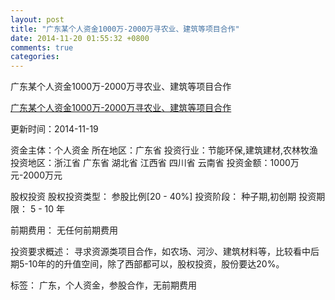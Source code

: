 ```yaml
---
layout: post
title: "广东某个人资金1000万-2000万寻农业、建筑等项目合作"
date: 2014-11-20 01:55:32 +0800
comments: true
categories: 
---
```

广东某个人资金1000万-2000万寻农业、建筑等项目合作

[广东某个人资金1000万-2000万寻农业、建筑等项目合作](http://zijin.trjcn.com/detail_228605.html)

更新时间：2014-11-19

资金主体：个人资金
所在地区：广东省
投资行业：节能环保,建筑建材,农林牧渔
投资地区：浙江省 广东省 湖北省 江西省 四川省 云南省
投资金额：1000万元-2000万元

股权投资
股权投资类型：
                            参股比例[20 - 40%] 
                                                                                投资阶段：
                            种子期,初创期 
                                                                                                                                        投资期限：
                            5 - 10 年

前期费用：
无任何前期费用

投资要求概述：
寻求资源类项目合作，如农场、河沙、建筑材料等，比较看中后期5-10年的的升值空间，除了西部都可以，股权投资，股份要达20%。

标签：
广东，个人资金，参股合作，无前期费用

